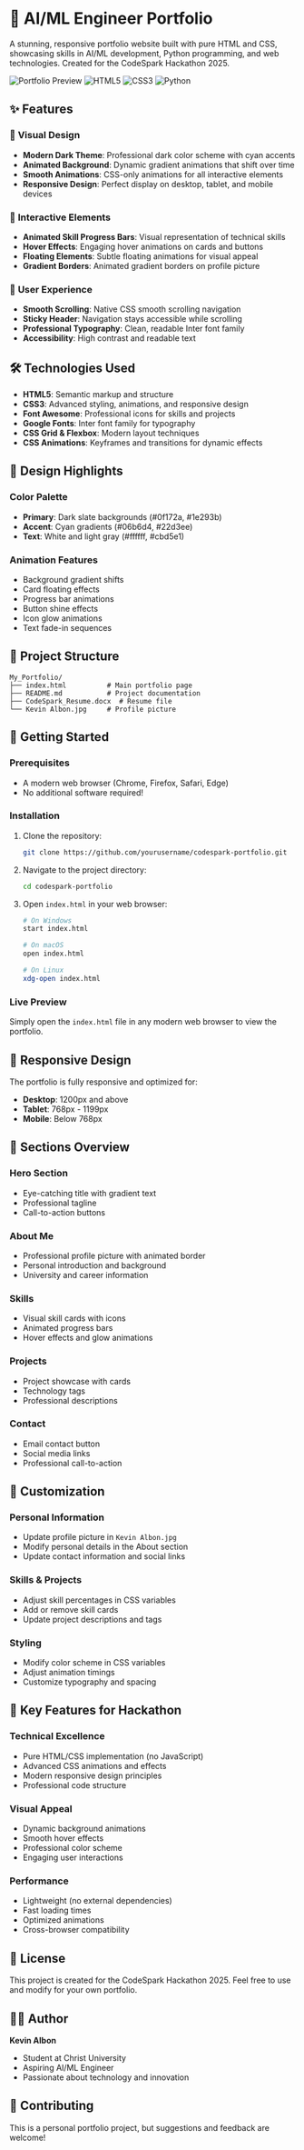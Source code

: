 # 🚀 AI/ML Engineer Portfolio

A stunning, responsive portfolio website built with pure HTML and CSS, showcasing skills in AI/ML development, Python programming, and web technologies. Created for the CodeSpark Hackathon 2025.

![Portfolio Preview](https://img.shields.io/badge/Status-Live-brightgreen)
![HTML5](https://img.shields.io/badge/HTML5-E34F26?style=for-the-badge&logo=html5&logoColor=white)
![CSS3](https://img.shields.io/badge/CSS3-1572B6?style=for-the-badge&logo=css3&logoColor=white)
![Python](https://img.shields.io/badge/Python-3776AB?style=for-the-badge&logo=python&logoColor=white)

## ✨ Features

### 🎨 **Visual Design**
- **Modern Dark Theme**: Professional dark color scheme with cyan accents
- **Animated Background**: Dynamic gradient animations that shift over time
- **Smooth Animations**: CSS-only animations for all interactive elements
- **Responsive Design**: Perfect display on desktop, tablet, and mobile devices

### 🎯 **Interactive Elements**
- **Animated Skill Progress Bars**: Visual representation of technical skills
- **Hover Effects**: Engaging hover animations on cards and buttons
- **Floating Elements**: Subtle floating animations for visual appeal
- **Gradient Borders**: Animated gradient borders on profile picture

### 📱 **User Experience**
- **Smooth Scrolling**: Native CSS smooth scrolling navigation
- **Sticky Header**: Navigation stays accessible while scrolling
- **Professional Typography**: Clean, readable Inter font family
- **Accessibility**: High contrast and readable text

## 🛠️ Technologies Used

- **HTML5**: Semantic markup and structure
- **CSS3**: Advanced styling, animations, and responsive design
- **Font Awesome**: Professional icons for skills and projects
- **Google Fonts**: Inter font family for typography
- **CSS Grid & Flexbox**: Modern layout techniques
- **CSS Animations**: Keyframes and transitions for dynamic effects

## 🎨 **Design Highlights**

### **Color Palette**
- **Primary**: Dark slate backgrounds (#0f172a, #1e293b)
- **Accent**: Cyan gradients (#06b6d4, #22d3ee)
- **Text**: White and light gray (#ffffff, #cbd5e1)

### **Animation Features**
- Background gradient shifts
- Card floating effects
- Progress bar animations
- Button shine effects
- Icon glow animations
- Text fade-in sequences

## 📁 Project Structure

```
My_Portfolio/
├── index.html          # Main portfolio page
├── README.md           # Project documentation
├── CodeSpark_Resume.docx  # Resume file
└── Kevin Albon.jpg     # Profile picture
```

## 🚀 Getting Started

### **Prerequisites**
- A modern web browser (Chrome, Firefox, Safari, Edge)
- No additional software required!

### **Installation**
1. Clone the repository:
   ```bash
   git clone https://github.com/yourusername/codespark-portfolio.git
   ```

2. Navigate to the project directory:
   ```bash
   cd codespark-portfolio
   ```

3. Open `index.html` in your web browser:
   ```bash
   # On Windows
   start index.html
   
   # On macOS
   open index.html
   
   # On Linux
   xdg-open index.html
   ```

### **Live Preview**
Simply open the `index.html` file in any modern web browser to view the portfolio.

## 📱 Responsive Design

The portfolio is fully responsive and optimized for:
- **Desktop**: 1200px and above
- **Tablet**: 768px - 1199px
- **Mobile**: Below 768px

## 🎯 Sections Overview

### **Hero Section**
- Eye-catching title with gradient text
- Professional tagline
- Call-to-action buttons

### **About Me**
- Professional profile picture with animated border
- Personal introduction and background
- University and career information

### **Skills**
- Visual skill cards with icons
- Animated progress bars
- Hover effects and glow animations

### **Projects**
- Project showcase with cards
- Technology tags
- Professional descriptions

### **Contact**
- Email contact button
- Social media links
- Professional call-to-action

## 🔧 Customization

### **Personal Information**
- Update profile picture in `Kevin Albon.jpg`
- Modify personal details in the About section
- Update contact information and social links

### **Skills & Projects**
- Adjust skill percentages in CSS variables
- Add or remove skill cards
- Update project descriptions and tags

### **Styling**
- Modify color scheme in CSS variables
- Adjust animation timings
- Customize typography and spacing

## 🌟 Key Features for Hackathon

### **Technical Excellence**
- Pure HTML/CSS implementation (no JavaScript)
- Advanced CSS animations and effects
- Modern responsive design principles
- Professional code structure

### **Visual Appeal**
- Dynamic background animations
- Smooth hover effects
- Professional color scheme
- Engaging user interactions

### **Performance**
- Lightweight (no external dependencies)
- Fast loading times
- Optimized animations
- Cross-browser compatibility

## 📄 License

This project is created for the CodeSpark Hackathon 2025. Feel free to use and modify for your own portfolio.

## 👨‍💻 Author

**Kevin Albon**
- Student at Christ University
- Aspiring AI/ML Engineer
- Passionate about technology and innovation

## 🤝 Contributing

This is a personal portfolio project, but suggestions and feedback are welcome!
